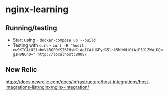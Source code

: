 # nginx-learning

## Running/testing

- Start using - `docker-compose up --build`
- Testing with `curl` - `curl -H "Audit: ew0KICAiU2lnbmVkRGF0YSI6IHsNCiAgICAiUGFydG5lck5hbWUiOiAiR3JlZW4iDQogIH0NCn0=" http://localhost:8008/`

## New Relic

https://docs.newrelic.com/docs/infrastructure/host-integrations/host-integrations-list/nginx/nginx-integration/